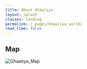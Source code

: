 ```yaml
---
title: About Ghaaliya
layout: splash
classes: landing
permalink: /_pages/Ghaaliya_world/
read_time: false
---
```


## Map

![Ghaaliya_Map](\DrunkardsNDimwits\assets\img\Ghaaliya.png)
